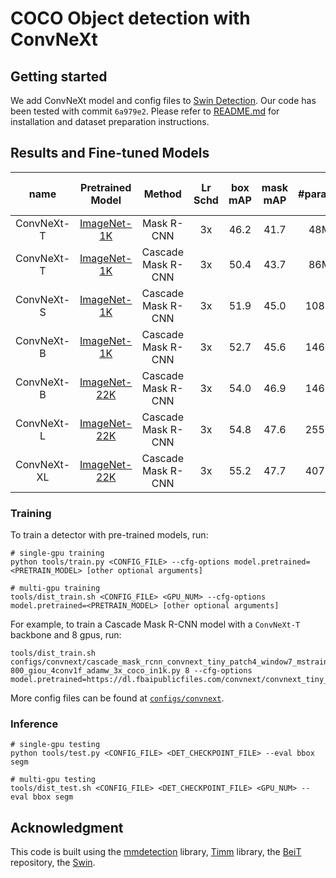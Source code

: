# COCO Object detection with ConvNeXt

## Getting started 

We add ConvNeXt model and config files to [Swin Detection](https://github.com/SwinTransformer/Swin-Transformer-Object-Detection/tree/6a979e2164e3fb0de0ca2546545013a4d71b2f7d).
Our code has been tested with commit `6a979e2`. Please refer to [README.md](https://github.com/SwinTransformer/Swin-Transformer-Object-Detection/blob/6a979e2164e3fb0de0ca2546545013a4d71b2f7d/README.md) for installation and dataset preparation instructions.

## Results and Fine-tuned Models

| name | Pretrained Model | Method | Lr Schd | box mAP | mask mAP | #params | FLOPs | Fine-tuned Model |
|:---:|:---:|:---:|:---:| :---:|:---:|:---:|:---:| :---:|
| ConvNeXt-T | [ImageNet-1K](https://dl.fbaipublicfiles.com/convnext/convnext_tiny_1k_224.pth) | Mask R-CNN | 3x | 46.2 | 41.7 | 48M | 262G | [model](https://dl.fbaipublicfiles.com/convnext/coco/mask_rcnn_convnext_tiny_1k_3x.pth) |
| ConvNeXt-T | [ImageNet-1K](https://dl.fbaipublicfiles.com/convnext/convnext_tiny_1k_224.pth) | Cascade Mask R-CNN | 3x | 50.4 | 43.7 | 86M | 741G | [model](https://dl.fbaipublicfiles.com/convnext/coco/cascade_mask_rcnn_convnext_tiny_1k_3x.pth) |
| ConvNeXt-S | [ImageNet-1K](https://dl.fbaipublicfiles.com/convnext/convnext_small_1k_224.pth) | Cascade Mask R-CNN | 3x | 51.9 | 45.0 | 108M | 827G | [model](https://dl.fbaipublicfiles.com/convnext/coco/cascade_mask_rcnn_convnext_small_1k_3x.pth) |
| ConvNeXt-B | [ImageNet-1K](https://dl.fbaipublicfiles.com/convnext/convnext_base_1k_224.pth) | Cascade Mask R-CNN | 3x | 52.7 | 45.6 | 146M | 964G | [model](https://dl.fbaipublicfiles.com/convnext/coco/cascade_mask_rcnn_convnext_base_1k_3x.pth) |
| ConvNeXt-B | [ImageNet-22K](https://dl.fbaipublicfiles.com/convnext/convnext_base_22k_224.pth) | Cascade Mask R-CNN | 3x | 54.0 | 46.9 | 146M | 964G | [model](https://dl.fbaipublicfiles.com/convnext/coco/cascade_mask_rcnn_convnext_base_22k_3x.pth) |
| ConvNeXt-L | [ImageNet-22K](https://dl.fbaipublicfiles.com/convnext/convnext_large_22k_224.pth) | Cascade Mask R-CNN | 3x | 54.8 | 47.6 | 255M | 1354G | [model](https://dl.fbaipublicfiles.com/convnext/coco/cascade_mask_rcnn_convnext_large_22k_3x.pth) |
| ConvNeXt-XL | [ImageNet-22K](https://dl.fbaipublicfiles.com/convnext/convnext_xlarge_22k_224.pth) | Cascade Mask R-CNN | 3x | 55.2 | 47.7 | 407M | 1898G | [model](https://dl.fbaipublicfiles.com/convnext/coco/cascade_mask_rcnn_convnext_xlarge_22k_3x.pth) |


### Training

To train a detector with pre-trained models, run:
```
# single-gpu training
python tools/train.py <CONFIG_FILE> --cfg-options model.pretrained=<PRETRAIN_MODEL> [other optional arguments]

# multi-gpu training
tools/dist_train.sh <CONFIG_FILE> <GPU_NUM> --cfg-options model.pretrained=<PRETRAIN_MODEL> [other optional arguments] 
```
For example, to train a Cascade Mask R-CNN model with a `ConvNeXt-T` backbone and 8 gpus, run:
```
tools/dist_train.sh configs/convnext/cascade_mask_rcnn_convnext_tiny_patch4_window7_mstrain_480-800_giou_4conv1f_adamw_3x_coco_in1k.py 8 --cfg-options model.pretrained=https://dl.fbaipublicfiles.com/convnext/convnext_tiny_1k_224.pth
```

More config files can be found at [`configs/convnext`](configs/convnext).

### Inference
```
# single-gpu testing
python tools/test.py <CONFIG_FILE> <DET_CHECKPOINT_FILE> --eval bbox segm

# multi-gpu testing
tools/dist_test.sh <CONFIG_FILE> <DET_CHECKPOINT_FILE> <GPU_NUM> --eval bbox segm
```

## Acknowledgment 

This code is built using the [mmdetection](https://github.com/open-mmlab/mmdetection) library, [Timm](https://github.com/rwightman/pytorch-image-models) library, the [BeiT](https://github.com/microsoft/unilm/tree/f8f3df80c65eb5e5fc6d6d3c9bd3137621795d1e/beit) repository, the [Swin](https://github.com/microsoft/Swin-Transformer).